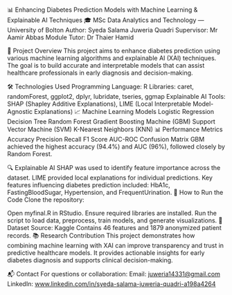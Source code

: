 📊 Enhancing Diabetes Prediction Models with Machine Learning & Explainable AI Techniques
🎓 MSc Data Analytics and Technology — University of Bolton
Author: Syeda Salama Juweria Quadri
Supervisor: Mr Aamir Abbas
Module Tutor: Dr Thaier Hamid

🧠 Project Overview
This project aims to enhance diabetes prediction using various machine learning algorithms and explainable AI (XAI) techniques. The goal is to build accurate and interpretable models that can assist healthcare professionals in early diagnosis and decision-making.

🛠️ Technologies Used
Programming Language: R
Libraries: caret, randomForest, ggplot2, dplyr, lubridate, tseries, ggmap
Explainable AI Tools: SHAP (Shapley Additive Explanations), LIME (Local Interpretable Model-Agnostic Explanations)
📈 Machine Learning Models
Logistic Regression
Decision Tree
Random Forest
Gradient Boosting Machine (GBM)
Support Vector Machine (SVM)
K-Nearest Neighbors (KNN)
📊 Performance Metrics
Accuracy
Precision
Recall
F1 Score
AUC-ROC
Confusion Matrix
GBM achieved the highest accuracy (94.4%) and AUC (96%), followed closely by Random Forest.

🔍 Explainable AI
SHAP was used to identify feature importance across the dataset.
LIME provided local explanations for individual predictions.
Key features influencing diabetes prediction included: HbA1c, FastingBloodSugar, Hypertension, and FrequentUrination.
📂 How to Run the Code
Clone the repository:

Open myfinal.R in RStudio.
Ensure required libraries are installed.
Run the script to load data, preprocess, train models, and generate visualizations.
📌 Dataset
Source: Kaggle
Contains 46 features and 1879 anonymized patient records.
📚 Research Contribution
This project demonstrates how combining machine learning with XAI can improve transparency and trust in predictive healthcare models. It provides actionable insights for early diabetes diagnosis and supports clinical decision-making.

📬 Contact
For questions or collaboration: Email: juweria14331@gmail.com
LinkedIn: www.linkedin.com/in/syeda-salama-juweria-quadri-a198a4264
